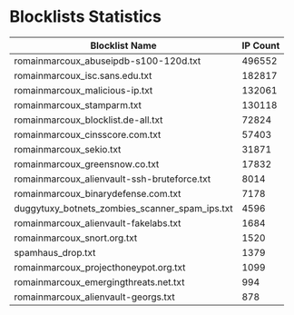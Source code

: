 # Blocklists Statistics
| Blocklist Name | IP Count |
|----|----|
| romainmarcoux_abuseipdb-s100-120d.txt | 496552 |
| romainmarcoux_isc.sans.edu.txt | 182817 |
| romainmarcoux_malicious-ip.txt | 132061 |
| romainmarcoux_stamparm.txt | 130118 |
| romainmarcoux_blocklist.de-all.txt | 72824 |
| romainmarcoux_cinsscore.com.txt | 57403 |
| romainmarcoux_sekio.txt | 31871 |
| romainmarcoux_greensnow.co.txt | 17832 |
| romainmarcoux_alienvault-ssh-bruteforce.txt | 8014 |
| romainmarcoux_binarydefense.com.txt | 7178 |
| duggytuxy_botnets_zombies_scanner_spam_ips.txt | 4596 |
| romainmarcoux_alienvault-fakelabs.txt | 1684 |
| romainmarcoux_snort.org.txt | 1520 |
| spamhaus_drop.txt | 1379 |
| romainmarcoux_projecthoneypot.org.txt | 1099 |
| romainmarcoux_emergingthreats.net.txt | 994 |
| romainmarcoux_alienvault-georgs.txt | 878 |
